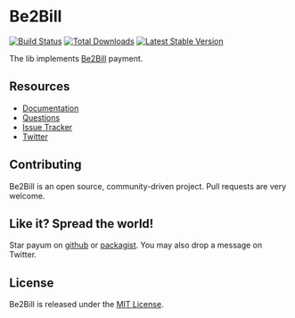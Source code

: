 # Be2Bill
[![Build Status](https://travis-ci.org/Payum/Be2Bill.png?branch=master)](https://travis-ci.org/Payum/Be2Bill)
[![Total Downloads](https://poser.pugx.org/payum/be2bill/d/total.png)](https://packagist.org/packages/payum/be2bill)
[![Latest Stable Version](https://poser.pugx.org/payum/be2bill/version.png)](https://packagist.org/packages/payum/be2bill)

The lib implements [Be2Bill](http://www.be2bill.com/) payment.

## Resources

* [Documentation](http://payum.forma-dev.com/documentation#Be2Bill)
* [Questions](http://stackoverflow.com/questions/tagged/payum)
* [Issue Tracker](https://github.com/Payum/Payum/issues)
* [Twitter](https://twitter.com/payumphp)

## Contributing

Be2Bill is an open source, community-driven project. Pull requests are very welcome.

## Like it? Spread the world!

Star payum on [github](https://github.com/Payum/Be2Bill) or [packagist](https://packagist.org/packages/payum/be2bill).
You may also drop a message on Twitter.

## License

Be2Bill is released under the [MIT License](LICENSE).
